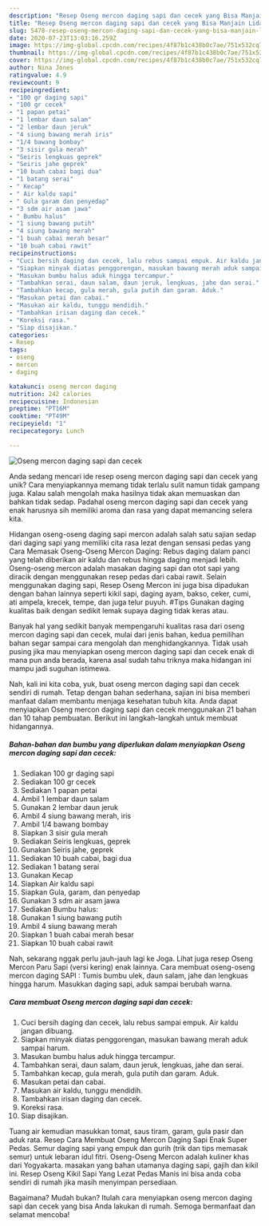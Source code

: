 ```yaml
---
description: "Resep Oseng mercon daging sapi dan cecek yang Bisa Manjain Lidah"
title: "Resep Oseng mercon daging sapi dan cecek yang Bisa Manjain Lidah"
slug: 5478-resep-oseng-mercon-daging-sapi-dan-cecek-yang-bisa-manjain-lidah
date: 2020-07-23T13:03:16.259Z
image: https://img-global.cpcdn.com/recipes/4f87b1c438b0c7ae/751x532cq70/oseng-mercon-daging-sapi-dan-cecek-foto-resep-utama.jpg
thumbnail: https://img-global.cpcdn.com/recipes/4f87b1c438b0c7ae/751x532cq70/oseng-mercon-daging-sapi-dan-cecek-foto-resep-utama.jpg
cover: https://img-global.cpcdn.com/recipes/4f87b1c438b0c7ae/751x532cq70/oseng-mercon-daging-sapi-dan-cecek-foto-resep-utama.jpg
author: Nina Jones
ratingvalue: 4.9
reviewcount: 9
recipeingredient:
- "100 gr daging sapi"
- "100 gr cecek"
- "1 papan petai"
- "1 lembar daun salam"
- "2 lembar daun jeruk"
- "4 siung bawang merah iris"
- "1/4 bawang bombay"
- "3 sisir gula merah"
- "Seiris lengkuas geprek"
- "Seiris jahe geprek"
- "10 buah cabai bagi dua"
- "1 batang serai"
- " Kecap"
- " Air kaldu sapi"
- " Gula garam dan penyedap"
- "3 sdm air asam jawa"
- " Bumbu halus"
- "1 siung bawang putih"
- "4 siung bawang merah"
- "1 buah cabai merah besar"
- "10 buah cabai rawit"
recipeinstructions:
- "Cuci bersih daging dan cecek, lalu rebus sampai empuk. Air kaldu jangan dibuang."
- "Siapkan minyak diatas penggorengan, masukan bawang merah aduk sampai harum."
- "Masukan bumbu halus aduk hingga tercampur."
- "Tambahkan serai, daun salam, daun jeruk, lengkuas, jahe dan serai."
- "Tambahkan kecap, gula merah, gula putih dan garam. Aduk."
- "Masukan petai dan cabai."
- "Masukan air kaldu, tunggu mendidih."
- "Tambahkan irisan daging dan cecek."
- "Koreksi rasa."
- "Siap disajikan."
categories:
- Resep
tags:
- oseng
- mercon
- daging

katakunci: oseng mercon daging 
nutrition: 242 calories
recipecuisine: Indonesian
preptime: "PT16M"
cooktime: "PT49M"
recipeyield: "1"
recipecategory: Lunch

---
```



![Oseng mercon daging sapi dan cecek](https://img-global.cpcdn.com/recipes/4f87b1c438b0c7ae/751x532cq70/oseng-mercon-daging-sapi-dan-cecek-foto-resep-utama.jpg)

Anda sedang mencari ide resep oseng mercon daging sapi dan cecek yang unik? Cara menyiapkannya memang tidak terlalu sulit namun tidak gampang juga. Kalau salah mengolah maka hasilnya tidak akan memuaskan dan bahkan tidak sedap. Padahal oseng mercon daging sapi dan cecek yang enak harusnya sih memiliki aroma dan rasa yang dapat memancing selera kita.

Hidangan oseng-oseng daging sapi mercon adalah salah satu sajian sedap dari daging sapi yang memiliki cita rasa lezat dengan sensasi pedas yang Cara Memasak Oseng-Oseng Mercon Daging: Rebus daging dalam panci yang telah diberikan air kaldu dan rebus hingga daging menjadi lebih. Oseng-oseng mercon adalah masakan daging sapi dan otot sapi yang diracik dengan menggunakan resep pedas dari cabai rawit. Selain menggunakan daging sapi, Resep Oseng Mercon ini juga bisa dipadukan dengan bahan lainnya seperti kikil sapi, daging ayam, bakso, ceker, cumi, ati ampela, krecek, tempe, dan juga telur puyuh. #Tips Gunakan daging kualitas baik dengan sedikit lemak supaya daging tidak keras atau.

Banyak hal yang sedikit banyak mempengaruhi kualitas rasa dari oseng mercon daging sapi dan cecek, mulai dari jenis bahan, kedua pemilihan bahan segar sampai cara mengolah dan menghidangkannya. Tidak usah pusing jika mau menyiapkan oseng mercon daging sapi dan cecek enak di mana pun anda berada, karena asal sudah tahu triknya maka hidangan ini mampu jadi suguhan istimewa.


Nah, kali ini kita coba, yuk, buat oseng mercon daging sapi dan cecek sendiri di rumah. Tetap dengan bahan sederhana, sajian ini bisa memberi manfaat dalam membantu menjaga kesehatan tubuh kita. Anda dapat menyiapkan Oseng mercon daging sapi dan cecek menggunakan 21 bahan dan 10 tahap pembuatan. Berikut ini langkah-langkah untuk membuat hidangannya.

<!--inarticleads1-->

##### Bahan-bahan dan bumbu yang diperlukan dalam menyiapkan Oseng mercon daging sapi dan cecek:

1. Sediakan 100 gr daging sapi
1. Sediakan 100 gr cecek
1. Sediakan 1 papan petai
1. Ambil 1 lembar daun salam
1. Gunakan 2 lembar daun jeruk
1. Ambil 4 siung bawang merah, iris
1. Ambil 1/4 bawang bombay
1. Siapkan 3 sisir gula merah
1. Sediakan Seiris lengkuas, geprek
1. Gunakan Seiris jahe, geprek
1. Sediakan 10 buah cabai, bagi dua
1. Sediakan 1 batang serai
1. Gunakan  Kecap
1. Siapkan  Air kaldu sapi
1. Siapkan  Gula, garam, dan penyedap
1. Gunakan 3 sdm air asam jawa
1. Sediakan  Bumbu halus:
1. Gunakan 1 siung bawang putih
1. Ambil 4 siung bawang merah
1. Siapkan 1 buah cabai merah besar
1. Siapkan 10 buah cabai rawit


Nah, sekarang nggak perlu jauh-jauh lagi ke Joga. Lihat juga resep Oseng Mercon Paru Sapi (versi kering) enak lainnya. Cara membuat oseng-oseng mercon daging SAPI : Tumis bumbu ulek, daun salam, jahe dan lengkuas hingga harum. Masukkan daging sapi, aduk sampai berubah warna. 

<!--inarticleads2-->

##### Cara membuat Oseng mercon daging sapi dan cecek:

1. Cuci bersih daging dan cecek, lalu rebus sampai empuk. Air kaldu jangan dibuang.
1. Siapkan minyak diatas penggorengan, masukan bawang merah aduk sampai harum.
1. Masukan bumbu halus aduk hingga tercampur.
1. Tambahkan serai, daun salam, daun jeruk, lengkuas, jahe dan serai.
1. Tambahkan kecap, gula merah, gula putih dan garam. Aduk.
1. Masukan petai dan cabai.
1. Masukan air kaldu, tunggu mendidih.
1. Tambahkan irisan daging dan cecek.
1. Koreksi rasa.
1. Siap disajikan.


Tuang air kemudian masukkan tomat, saus tiram, garam, gula pasir dan aduk rata. Resep Cara Membuat Oseng Mercon Daging Sapi Enak Super Pedas. Semur daging sapi yang empuk dan gurih (trik dan tips memasak semur) untuk lebaran idul fitri. Oseng-Oseng Mercon adalah kuliner khas dari Yogyakarta. masakan yang bahan utamanya daging sapi, gajih dan kikil ini. Resep Oseng Kikil Sapi Yang Lezat Pedas Manis ini bisa anda coba sendiri di rumah jika masih menyimpan persediaan. 

Bagaimana? Mudah bukan? Itulah cara menyiapkan oseng mercon daging sapi dan cecek yang bisa Anda lakukan di rumah. Semoga bermanfaat dan selamat mencoba!
